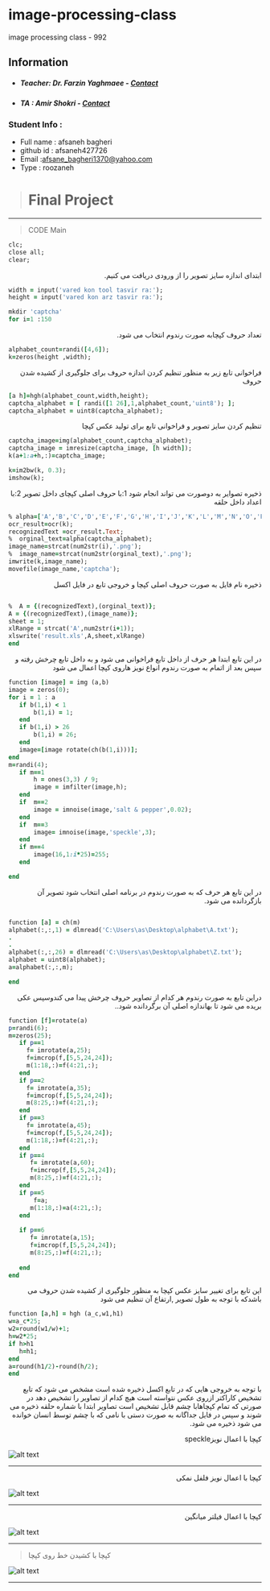 # image-processing-class
image processing class - 992

## Information
* ##### Teacher: Dr. Farzin Yaghmaee - [Contact](mailto:f_yaghmaee@semnan.ac.ir)
* ##### TA : Amir Shokri - [Contact](mailto:amirshokri@semnan.ac.ir)

### Student Info :
* Full name : afsaneh bagheri
* github id : afsaneh427726
* Email :afsane_bagheri1370@yahoo.com
* Type : roozaneh

> # Final Project
***





>CODE
>Main
```ruby
clc;
close all;
clear;
```
 <div dir="rtl">
ابتدای اندازه سایز تصویر را از ورودی دریافت می کنیم.
 </div>
 
 ```ruby
width = input('vared kon tool tasvir ra:');
height = input('vared kon arz tasvir ra:');

mkdir 'captcha'
for i=1 :150
```
<div dir="rtl">
 تعداد حروف کپچابه صورت رندوم انتخاب می شود. 
 </div>
 
 ```ruby
 alphabet_count=randi([4,6]);     
k=zeros(height ,width);
```
<div dir="rtl">
فراخوانی تابع زیر به منظور تنظیم کردن اندازه حروف برای جلوگیری از کشیده شدن حروف 
 </div>
 
 ```ruby
[a h]=hgh(alphabet_count,width,height);
captcha_alphabet = [ randi([1 26],1,alphabet_count,'uint8'); ];
captcha_alphabet = uint8(captcha_alphabet);
```
<div dir="rtl">
  تنظیم کردن سایز تصویر و فراخوانی تابع برای تولید عکس کپچا
   </div>
 
 ```ruby
captcha_image=img(alphabet_count,captcha_alphabet);
 captcha_image = imresize(captcha_image, [h width]);
 k(a+1:a+h,:)=captcha_image;

 k=im2bw(k, 0.3);
 imshow(k);
 ```

<div dir="rtl">
  ذخیره تصوایر به دوصورت می تواند انجام شود
  1:با حروف اصلی کپچای داخل تصویر
  2:با اعداد داخل حلقه 
 </div>
 
 ```ruby
% alpha=['A','B','C','D','E','F','G','H','I','J','K','L','M','N','O','P','Q','R','S','T','U','V','W','X','Y','Z'];
ocr_result=ocr(k);
recognizedText =ocr_result.Text;
%  orginal_text=alpha(captcha_alphabet);
 image_name=strcat(num2str(i),'.png');
%  image_name=strcat(num2str(orginal_text),'.png');
imwrite(k,image_name);
movefile(image_name,'captcha');
 ```

<div dir="rtl">
  ذخیره نام فایل  به صورت حروف اصلی کپچا و خروجی تابع در فایل اکسل  
 </div>
 
 ```ruby

%  A = {(recognizedText),(orginal_text)};
A = {(recognizedText),(image_name)};
sheet = 1;
xlRange = strcat('A',num2str(i+1));
xlswrite('result.xls',A,sheet,xlRange)
end

```
<div dir="rtl">
در این تابع ابتدا هر حرف از داخل تابع فراخوانی می شود و   به داخل تابع چرخش رفته  و سپس  بعد از اتمام به صورت رندوم انواع نویز هاروی کپچا اعمال می شود 
 </div>
 
 ```ruby
function [image] = img (a,b)
 image = zeros(0);
for i = 1 : a
    if b(1,i) < 1
        b(1,i) = 1;
    end
    if b(1,i) > 26
        b(1,i) = 26;
    end    
    image=[image rotate(ch(b(1,i)))];
end
m=randi(4);    
    if m==1
        h = ones(3,3) / 9;
        image = imfilter(image,h);
    end 
    if  m==2
        image = imnoise(image,'salt & pepper',0.02);
    end  
    if  m==3
        image= imnoise(image,'speckle',3);
    end 
    if m==4
        image(16,1:i*25)=255;
    end

end
```
<div dir="rtl">
در این تابع هر حرف که به صورت رندوم در برنامه اصلی انتخاب شود تصویر آن بازگردانده می شود.
</div>
 
 ```ruby

function [a] = ch(m)
alphabet(:,:,1) = dlmread('C:\Users\as\Desktop\alphabet\A.txt');
.
.
alphabet(:,:,26) = dlmread('C:\Users\as\Desktop\alphabet\Z.txt');
alphabet = uint8(alphabet);
a=alphabet(:,:,m);

end
```
<div dir="rtl">
 دراین تابع به صورت رندوم هر کدام از تصاویر حروف چرخش پیدا می کندوسپس عکی بریده می شود تا بهاندازه اصلی آن برگردانده شود..
  
</div>
 
 ```ruby
 function [f]=rotate(a)
p=randi(6);
m=zeros(25);
    if p==1
      f= imrotate(a,25);
      f=imcrop(f,[5,5,24,24]);
      m(1:18,:)=f(4:21,:);      
    end
    if p==2
      f= imrotate(a,35);
      f=imcrop(f,[5,5,24,24]);
      m(8:25,:)=f(4:21,:);      
    end
    if p==3
      f= imrotate(a,45);
      f=imcrop(f,[5,5,24,24]);
      m(1:18,:)=f(4:21,:);     
    end
    if p==4 
       f= imrotate(a,60);       
       f=imcrop(f,[5,5,24,24]);
       m(8:25,:)=f(4:21,:);       
    end
    if p==5 
        f=a;       
       m(1:18,:)=a(4:21,:);      
    end
    
    if p==6 
       f= imrotate(a,15);
       f=imcrop(f,[5,5,24,24]);
       m(8:25,:)=f(4:21,:);
       
    end
end
```
<div dir="rtl">
 
این تابع برای تغییر سایز عکس کپچا به منظور جلوگیری از کشیده شدن حروف می باشدکه با توجه به طول تصویر ,ارتفاع آن تنظیم می شود 
</div>
 
 ```ruby
function [a,h] = hgh (a_c,w1,h1)
w=a_c*25;
w2=round(w1/w)+1;
h=w2*25;
if h>h1
    h=h1;
end
 a=round(h1/2)-round(h/2);
end

```
<div dir="rtl">
  با توجه به خروجی هایی که در تابع اکسل ذخیره شده است مشخص می شود که تابع تشخیص کاراکتر ازروی عکس نتواسته است هیچ کدام از تصاویر را تشخیص دهد در صورتی که تمام کپچاهابا چشم قابل تشخیص است
 تصاویر ابتدا با شماره حلقه ذخیره می شوند و سپس در فایل جداگانه به صورت دستی با نامی که با چشم توسط انسان خوانده می شود ذخیره می شود.
</div>
 
 <div dir="rtl">
 
 
 کپچا با اعمال نویزspeckle 
</div>

![alt text](https://github.com/semnan-university-ai/image-processing-class/blob/main/final%20project/afsaneh427726/AFXWV.png)
***

 <div dir="rtl">
 کپچا با اعمال نویز فلفل نمکی  
</div>

![alt text](https://github.com/semnan-university-ai/image-processing-class/blob/main/final%20project/afsaneh427726/AJYIUM.png)
***

 <div dir="rtl">
 کپچا با اعمال فیلتر میانگین  
</div>

![alt text](https://github.com/semnan-university-ai/image-processing-class/blob/main/final%20project/afsaneh427726/ATIM.png)
***

 
 >کپچا با کشیدن خط روی کپچا  


![alt text](https://github.com/semnan-university-ai/image-processing-class/blob/main/final%20project/afsaneh427726/ANMB.png)
***

